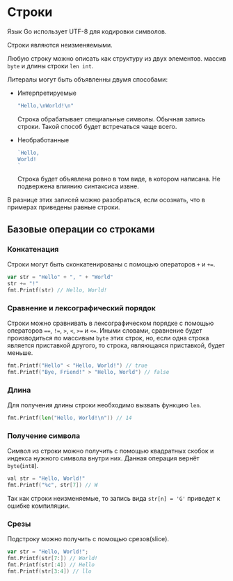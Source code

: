 
# Строки

Язык Go использует UTF-8 для кодировки символов.

Строки являются неизменяемыми.

Любую строку можно описать как структуру из двух элементов. массив `byte` и длины строки `len int`.

Литералы могут быть объявленны двумя способами:

* Интерпретируемые

  ```go
  "Hello,\nWorld!\n"
  ```

  Строка обрабатывает специальные символы. Обычная запись строки. Такой способ будет встречаться чаще всего.

* Необработанные

  ```go
  `Hello,
  World!
  `
  ```

  Строка будет объявлена ровно в том виде, в котором написана. Не подвержена влиянию синтаксиса извне.

В разнице этих записей можно разобраться, если осознать, что в примерах приведены равные строки.

## Базовые операции со строками

### Конкатенация

Строки могут быть сконкатенированы с помощью операторов `+` и `+=`.

```go
var str = "Hello" + ", " + "World"
str += "!"
fmt.Printf(str) // Hello, World!
```

### Сравнение и лексографический порядок

Строки можно сравнивать в лексографическом порядке с помощью операторов `==`, `!=`, `>`, `<`, `>=` и `<=`.
Иными словами, сравнение будет производиться по массивым `byte` этих строк, но, если одна строка является приставкой другого, то строка, являющаяся приставкой, будет меньше.
  
```go
fmt.Printf("Hello" < "Hello, World!") // true
fmt.Printf("Bye, Friend!" > "Hello, World") // false
```

### Длина

Для получения длины строки необходимо вызвать функцию `len`.
```go
fmt.Printf(len("Hello, World!\n")) // 14
```

### Получение символа

Символ из строки можно получить с помощью квадратных скобок и индекса нужного символа внутри них.
Данная операция вернёт `byte`(`int8`).

```go
val str = "Hello, World!"
fmt.Printf("%c", str[7]) // W
```

Так как строки неизменяемые, то запись вида `str[n] = 'G'` приведет к ошибке компиляции.

### Срезы

Подстроку можно получить с помощью срезов(slice).

```go
var str = "Hello, World!";
fmt.Printf(str[7:]) // World!
fmt.Printf(str[:4]) // Hello
fmt.Printf(str[3:4]) // llo
```

